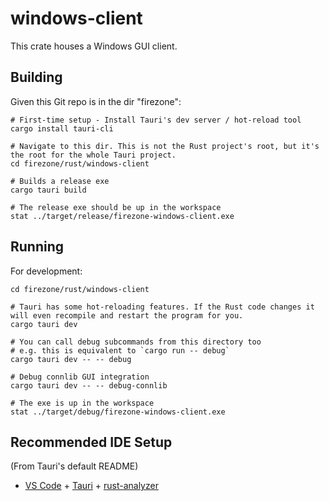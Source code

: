 # windows-client

This crate houses a Windows GUI client.

## Building

Given this Git repo is in the dir "firezone":

```
# First-time setup - Install Tauri's dev server / hot-reload tool
cargo install tauri-cli

# Navigate to this dir. This is not the Rust project's root, but it's the root for the whole Tauri project.
cd firezone/rust/windows-client

# Builds a release exe
cargo tauri build

# The release exe should be up in the workspace
stat ../target/release/firezone-windows-client.exe
```

## Running

For development:

```
cd firezone/rust/windows-client

# Tauri has some hot-reloading features. If the Rust code changes it will even recompile and restart the program for you.
cargo tauri dev

# You can call debug subcommands from this directory too
# e.g. this is equivalent to `cargo run -- debug`
cargo tauri dev -- -- debug

# Debug connlib GUI integration
cargo tauri dev -- -- debug-connlib

# The exe is up in the workspace
stat ../target/debug/firezone-windows-client.exe
```

## Recommended IDE Setup

(From Tauri's default README)

- [VS Code](https://code.visualstudio.com/) + [Tauri](https://marketplace.visualstudio.com/items?itemName=tauri-apps.tauri-vscode) + [rust-analyzer](https://marketplace.visualstudio.com/items?itemName=rust-lang.rust-analyzer)

